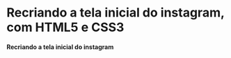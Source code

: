 # Recriando a tela inicial do instagram, com HTML5 e CSS3 


#### Recriando a tela inicial do instagram
